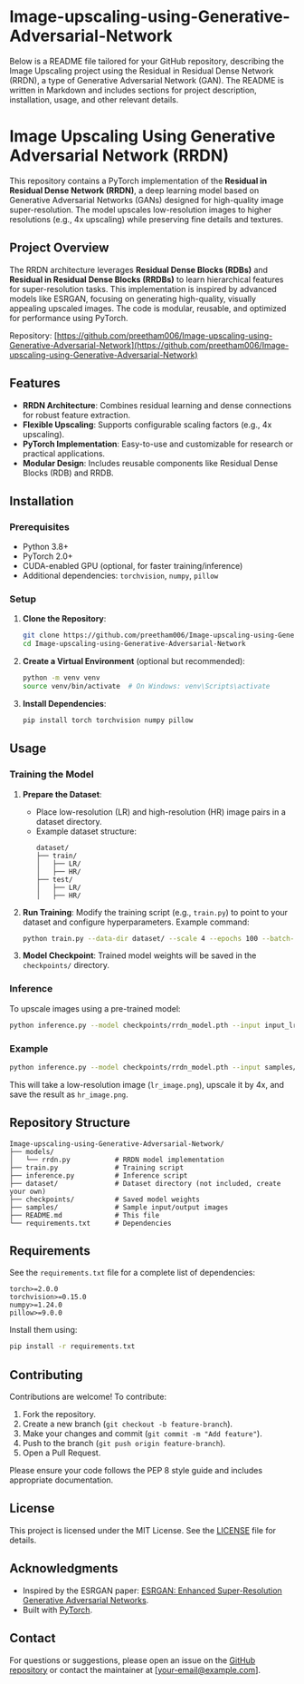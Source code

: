 # Image-upscaling-using-Generative-Adversarial-Network

Below is a README file tailored for your GitHub repository, describing the Image Upscaling project using the Residual in Residual Dense Network (RRDN), a type of Generative Adversarial Network (GAN). The README is written in Markdown and includes sections for project description, installation, usage, and other relevant details.



# Image Upscaling Using Generative Adversarial Network (RRDN)

This repository contains a PyTorch implementation of the **Residual in Residual Dense Network (RRDN)**, a deep learning model based on Generative Adversarial Networks (GANs) designed for high-quality image super-resolution. The model upscales low-resolution images to higher resolutions (e.g., 4x upscaling) while preserving fine details and textures.

## Project Overview

The RRDN architecture leverages **Residual Dense Blocks (RDBs)** and **Residual in Residual Dense Blocks (RRDBs)** to learn hierarchical features for super-resolution tasks. This implementation is inspired by advanced models like ESRGAN, focusing on generating high-quality, visually appealing upscaled images. The code is modular, reusable, and optimized for performance using PyTorch.

Repository: [https://github.com/preetham006/Image-upscaling-using-Generative-Adversarial-Network](https://github.com/preetham006/Image-upscaling-using-Generative-Adversarial-Network)

## Features

- **RRDN Architecture**: Combines residual learning and dense connections for robust feature extraction.
- **Flexible Upscaling**: Supports configurable scaling factors (e.g., 4x upscaling).
- **PyTorch Implementation**: Easy-to-use and customizable for research or practical applications.
- **Modular Design**: Includes reusable components like Residual Dense Blocks (RDB) and RRDB.

## Installation

### Prerequisites

- Python 3.8+
- PyTorch 2.0+
- CUDA-enabled GPU (optional, for faster training/inference)
- Additional dependencies: `torchvision`, `numpy`, `pillow`

### Setup

1. **Clone the Repository**:
   ```bash
   git clone https://github.com/preetham006/Image-upscaling-using-Generative-Adversarial-Network.git
   cd Image-upscaling-using-Generative-Adversarial-Network
   ```

2. **Create a Virtual Environment** (optional but recommended):
   ```bash
   python -m venv venv
   source venv/bin/activate  # On Windows: venv\Scripts\activate
   ```

3. **Install Dependencies**:
   ```bash
   pip install torch torchvision numpy pillow
   ```

## Usage

### Training the Model

1. **Prepare the Dataset**:
   - Place low-resolution (LR) and high-resolution (HR) image pairs in a dataset directory.
   - Example dataset structure:
     ```
     dataset/
     ├── train/
     │   ├── LR/
     │   ├── HR/
     ├── test/
     │   ├── LR/
     │   ├── HR/
     ```

2. **Run Training**:
   Modify the training script (e.g., `train.py`) to point to your dataset and configure hyperparameters. Example command:
   ```bash
   python train.py --data-dir dataset/ --scale 4 --epochs 100 --batch-size 16
   ```

3. **Model Checkpoint**:
   Trained model weights will be saved in the `checkpoints/` directory.

### Inference

To upscale images using a pre-trained model:
```bash
python inference.py --model checkpoints/rrdn_model.pth --input input_lr_image.png --output output_hr_image.png --scale 4
```

### Example

```bash
python inference.py --model checkpoints/rrdn_model.pth --input samples/lr_image.png --output samples/hr_image.png --scale 4
```

This will take a low-resolution image (`lr_image.png`), upscale it by 4x, and save the result as `hr_image.png`.

## Repository Structure

```
Image-upscaling-using-Generative-Adversarial-Network/
├── models/
│   └── rrdn.py           # RRDN model implementation
├── train.py              # Training script
├── inference.py          # Inference script
├── dataset/              # Dataset directory (not included, create your own)
├── checkpoints/          # Saved model weights
├── samples/              # Sample input/output images
├── README.md             # This file
└── requirements.txt      # Dependencies
```

## Requirements

See the `requirements.txt` file for a complete list of dependencies:
```
torch>=2.0.0
torchvision>=0.15.0
numpy>=1.24.0
pillow>=9.0.0
```

Install them using:
```bash
pip install -r requirements.txt
```

## Contributing

Contributions are welcome! To contribute:
1. Fork the repository.
2. Create a new branch (`git checkout -b feature-branch`).
3. Make your changes and commit (`git commit -m "Add feature"`).
4. Push to the branch (`git push origin feature-branch`).
5. Open a Pull Request.

Please ensure your code follows the PEP 8 style guide and includes appropriate documentation.

## License

This project is licensed under the MIT License. See the [LICENSE](LICENSE) file for details.

## Acknowledgments

- Inspired by the ESRGAN paper: [ESRGAN: Enhanced Super-Resolution Generative Adversarial Networks](https://arxiv.org/abs/1809.00219).
- Built with [PyTorch](https://pytorch.org/).

## Contact

For questions or suggestions, please open an issue on the [GitHub repository](https://github.com/preetham006/Image-upscaling-using-Generative-Adversarial-Network) or contact the maintainer at [your-email@example.com].


